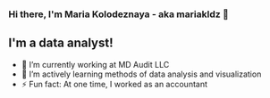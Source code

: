 ### Hi there, I'm Maria Kolodeznaya - aka mariakldz 👋

## I'm a data analyst!

- 🔭 I’m currently working at MD Audit LLC
- 🌱 I’m actively learning methods of data analysis and visualization
- ⚡ Fun fact: At one time, I worked as an accountant

  
<!--
**mariakldz/mariakldz** is a ✨ _special_ ✨ repository because its `README.md` (this file) appears on your GitHub profile.

Here are some ideas to get you started:

- 🔭 I’m currently working at MD Audit LLC
- 🌱 I’m currently learning ...
- 👯 I’m looking to collaborate on ...
- 🤔 I’m looking for help with ...
- 💬 Ask me about ...
- 📫 How to reach me: ...
- 😄 Pronouns: ...
- ⚡ Fun fact: At one time, I worked as an accountant
